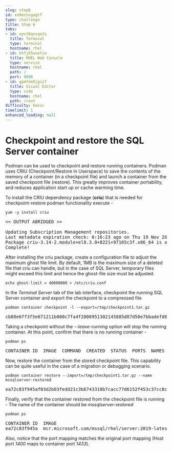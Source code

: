 ```yaml
---
slug: step6
id: xa9ezsvgogtf
type: challenge
title: Step 6
tabs:
- id: epv16qssqe2s
  title: Terminal
  type: terminal
  hostname: rhel
- id: khfjk5wuetio
  title: RHEL Web Console
  type: service
  hostname: rhel
  path: /
  port: 9090
- id: gpmfom5jgiz7
  title: Visual Editor
  type: code
  hostname: rhel
  path: /root
difficulty: basic
timelimit: 1
enhanced_loading: null
---
```

# Checkpoint and restore the SQL Server container

Podman can be used to checkpoint and restore running containers. Podman uses CRIU (Checkpoint/Restore In Userspace) to save the contents of the memory of a container (in a checkpoint file) and launch a container from the saved checkpoint file (restore). This greatly improves container portability, and reduces  application start up or cache warming time.

To install the CRIU dependency package (__criu__) that is needed for checkpoint-restore podman functionality execute -

```
yum -y install criu
```

<pre class="file">
<< OUTPUT ABRIDGED >>

Updating Subscription Management repositories.
Last metadata expiration check: 0:16:23 ago on Thu 19 Nov 2020 03:26:20 PM EST.
Package criu-3.14-2.module+el8.3.0+8221+97165c3f.x86_64 is already installed.
Complete!
</pre>

After installing the criu package, create a configuration file to adjust the maximum ghost file limit. By default, 1MB is the maximum size of a deleted file that criu can handle, but in the case of SQL Server, temporary files might exceed this limit and hence the ghost-file size must be adjusted.

```
echo ghost-limit = 40000000 > /etc/criu.conf
```

In the *Terminal Server* tab of the lab interface, checkpoint the running SQL Server container and export the checkpoint to a compressed file

```
podman container checkpoint -l --export=/tmp/checkpoint1.tar.gz
```

<pre class="file">
cb88e6ff3f5e671211b000c7fa4f2006951302145885d87d50e7bbadefd85f27
</pre>

Taking a checkpoint without the *--leave-running* option will stop the running container. At this point, confirm that there is no running container -

```
podman ps
```

<pre class="file">
CONTAINER ID  IMAGE  COMMAND  CREATED  STATUS  PORTS  NAMES
</pre>

Now, restore the container from the stored checkpoint file. This capability can be quite useful in the case of a migration or debugging scenario.

```
podman container restore --import=/tmp/checkpoint1.tar.gz --name mssqlserver-restored
```

<pre class="file">
ea72c83f945af03d2b03fedd21c3b6743310b7cacc77d6152f453c37cc8cf56c
</pre>

Finally, verify that the container restored from the checkpoint file is running - The name of the container should be *mssqlserver-restored*

```
podman ps
```

<pre class="file">
CONTAINER ID  IMAGE                                            COMMAND               CREATED             STATUS                 PORTS                   NAMES
ea72c83f945a  mcr.microsoft.com/mssql/rhel/server:2019-latest  /opt/mssql/bin/sq...  About a minute ago  Up About a minute ago  0.0.0.0:1400->1433/tcp  mssqlserver-restored
</pre>

Also, notice that the port mapping matches the original port mapping (Host port *1400* maps to container port *1433*).
